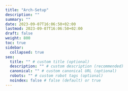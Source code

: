 ```yaml
---
title: "Arch-Setup"
description: ""
summary: ""
date: 2023-09-07T16:06:50+02:00
lastmod: 2023-09-07T16:06:50+02:00
draft: false
weight: 800
toc: true
sidebar:
  collapsed: true
seo:
  title: "" # custom title (optional)
  description: "" # custom description (recommended)
  canonical: "" # custom canonical URL (optional)
  robots: "" # custom robot tags (optional)
  noindex: false # false (default) or true
---
```

